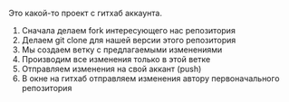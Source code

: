Это какой-то проект с гитхаб аккаунта.


1. Сначала делаем fork интересующего нас репозитория
2. Делаем git clone для нашей версии этого репозитория
3. Мы создаем ветку с предлагаемыми изменениями
4. Производим все изменения только в этой ветке
5. Отправляем изменения на свой аккант (push)
6. В окне на гитхаб отправляем изменения автору первоначального репозитория